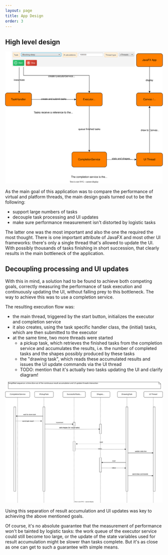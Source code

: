 ```yaml
---
layout: page
title: App Design
order: 3
---
```

## High level design

![thread of UI gif](/images/threadoff-high-level.svg)

As the main goal of this application was to compare the performance of virtual and platform threads, the main design goals turned out to be the following:
- support large numbers of tasks
- decouple task processing and UI updates
- make sure performance measurement isn't distorted by logistic tasks

The latter one was the most important and also the one the required the most thought. There is one important attribute of JavaFX and most other UI frameworks: there's only a single thread that's allowed to update the UI. With possibly thousands of tasks finishing in short succession, that clearly results in the main bottleneck of the application.


## Decoupling processing and UI updates
With this in mind, a solution had to be found to achieve both competing goals, correctly measuring the performance of task execution and continuously updating the UI, without falling prey to this bottleneck. The way to achieve this was to use a completion service.

The resulting execution flow was:
- the main thread, triggered by the start button, initializes the executor and completion service
- it also creates, using the task specific handler class, the (initial) tasks, which are then submitted to the executor
- at the same time, two more threads were started
	- a pickup task, which retrieves the finished tasks from the completion service and accumulates the results, i.e. the number of completed tasks and the shapes possibly produced by these tasks
	- the "drawing task", which reads these accumulated results and issues the UI update commands via the UI thread
	- TODO: mention that it's actually two tasks updating the UI and clarify diagram!

![thread of UI gif](/images/threadoff-result-handling.svg)

Using this separation of result accumulation and UI updates was key to achieving the above mentioned goals. 

Of course, it's no absolute guarantee that the measurement of performance won't be tainted by logistic tasks: the work queue of the executor service could still become too large, or the update of the state variables used for result accumulation might be slower than tasks complete. But it's as close as one can get to such a guarantee with simple means.